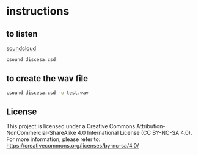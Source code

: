 # instructions

## to listen

[soundcloud](https://soundcloud.com/gianantonio-patella/o4-a-1995-study?si=5c0e1325d7cb4b6fab15e5cd11c64c30&utm_source=clipboard&utm_medium=text&utm_campaign=social_sharing)

```bash
csound discesa.csd
```

## to create the wav file

```bash
csound discesa.csd -o test.wav
```

## License

This project is licensed under a Creative Commons Attribution-NonCommercial-ShareAlike 4.0 International License (CC BY-NC-SA 4.0). For more information, please refer to: <https://creativecommons.org/licenses/by-nc-sa/4.0/>
